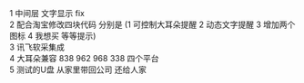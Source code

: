 
1 中间层 文字显示 fix<br>
2 配合淘宝修改四块代码 分别是 (1 可控制大耳朵提醒 2 动态文字提醒 3 增加两个图标 4 我想买 等等提示) <br>
3 讯飞软采集成 <br>
4 大耳朵兼容 838 962 968 338 四个平台 <br>
5 测试的U盘 从家里带回公司 还给人家 <br>
